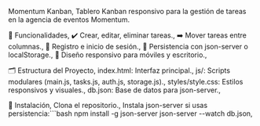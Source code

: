 Momentum Kanban,
Tablero Kanban responsivo para la gestión de tareas en la agencia de eventos Momentum.

📌 Funcionalidades,
✔️ Crear, editar, eliminar tareas.,
➡️ Mover tareas entre columnas.,
🔐 Registro e inicio de sesión.,
💾 Persistencia con json-server o localStorage.,
📱 Diseño responsivo para móviles y escritorio.,

🗂️ Estructura del Proyecto,
index.html: Interfaz principal.,
js/: Scripts modulares (main.js, tasks.js, auth.js, storage.js).,
styles/style.css: Estilos responsivos y visuales.,
db.json: Base de datos para json-server.,

🚀 Instalación,
Clona el repositorio.,
Instala json-server si usas persistencia:```bash
npm install -g json-server
json-server --watch db.json,